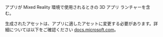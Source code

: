 ﻿アプリが Mixed Reality 環境で使用されるときの 3D アプリ ランチャーを含む。

生成されたアセットは、アプリに適したアセットに変更する必要があります。詳細については以下をご確認ください [docs.microsoft.com](https://docs.microsoft.com/en-us/windows/mixed-reality/3d-app-launcher-design-guidance)。
